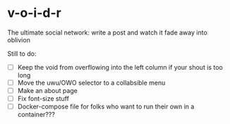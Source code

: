 # v-o-i-d-r
The ultimate social network: write a post and watch it fade away into oblivion

Still to do:
- [ ] Keep the void from overflowing into the left column if your shout is too long
- [ ] Move the uwu/OWO selector to a collabsible menu
- [ ] Make an about page
- [ ] Fix font-size stuff
- [ ] Docker-compose file for folks who want to run their own in a container???
